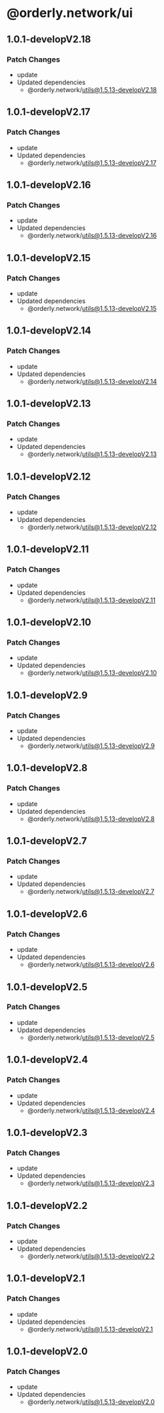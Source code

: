 # @orderly.network/ui

## 1.0.1-developV2.18

### Patch Changes

- update
- Updated dependencies
  - @orderly.network/utils@1.5.13-developV2.18

## 1.0.1-developV2.17

### Patch Changes

- update
- Updated dependencies
  - @orderly.network/utils@1.5.13-developV2.17

## 1.0.1-developV2.16

### Patch Changes

- update
- Updated dependencies
  - @orderly.network/utils@1.5.13-developV2.16

## 1.0.1-developV2.15

### Patch Changes

- update
- Updated dependencies
  - @orderly.network/utils@1.5.13-developV2.15

## 1.0.1-developV2.14

### Patch Changes

- update
- Updated dependencies
  - @orderly.network/utils@1.5.13-developV2.14

## 1.0.1-developV2.13

### Patch Changes

- update
- Updated dependencies
  - @orderly.network/utils@1.5.13-developV2.13

## 1.0.1-developV2.12

### Patch Changes

- update
- Updated dependencies
  - @orderly.network/utils@1.5.13-developV2.12

## 1.0.1-developV2.11

### Patch Changes

- update
- Updated dependencies
  - @orderly.network/utils@1.5.13-developV2.11

## 1.0.1-developV2.10

### Patch Changes

- update
- Updated dependencies
  - @orderly.network/utils@1.5.13-developV2.10

## 1.0.1-developV2.9

### Patch Changes

- update
- Updated dependencies
  - @orderly.network/utils@1.5.13-developV2.9

## 1.0.1-developV2.8

### Patch Changes

- update
- Updated dependencies
  - @orderly.network/utils@1.5.13-developV2.8

## 1.0.1-developV2.7

### Patch Changes

- update
- Updated dependencies
  - @orderly.network/utils@1.5.13-developV2.7

## 1.0.1-developV2.6

### Patch Changes

- update
- Updated dependencies
  - @orderly.network/utils@1.5.13-developV2.6

## 1.0.1-developV2.5

### Patch Changes

- update
- Updated dependencies
  - @orderly.network/utils@1.5.13-developV2.5

## 1.0.1-developV2.4

### Patch Changes

- update
- Updated dependencies
  - @orderly.network/utils@1.5.13-developV2.4

## 1.0.1-developV2.3

### Patch Changes

- update
- Updated dependencies
  - @orderly.network/utils@1.5.13-developV2.3

## 1.0.1-developV2.2

### Patch Changes

- update
- Updated dependencies
  - @orderly.network/utils@1.5.13-developV2.2

## 1.0.1-developV2.1

### Patch Changes

- update
- Updated dependencies
  - @orderly.network/utils@1.5.13-developV2.1

## 1.0.1-developV2.0

### Patch Changes

- update
- Updated dependencies
  - @orderly.network/utils@1.5.13-developV2.0

